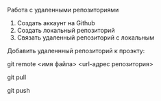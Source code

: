 Работа с удаленными репозиториями

1. Создать аккаунт на Github
2. Создать локальный репозиторий
3. Связать удаленный репозиторий с локальным

Добавить удаленнный репозиторий к проэкту:

git remote <имя файла> <url-адрес репозитория>

git pull

git push
